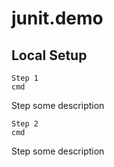 # junit.demo

## Local Setup

	Step 1
	cmd
Step some description

	Step 2
	cmd
Step some description
